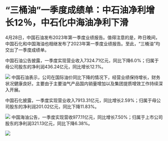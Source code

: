 # “三桶油”一季度成绩单：中石油净利增长12％，中石化中海油净利下滑

4月28日，中国石油发布2023年第一季度业绩报告。值得注意的是，昨日晚间，中国石化和中国海油也相继发布了2023年第一季度业绩报告。至此，“三桶油”均交出了一季度成绩单。

中国石油公告披露，一季度实现营业收入7324.71亿元，同比下降6.0%；归属于母公司股东的净利润436.24亿元，同比增长12.1%。

![](https://inews.gtimg.com/om_bt/O7Q6l6L5kGCzspAImVSTIN7ST86NAuv3-_PqPPivilOWUAA/1000)
中国石油表示，公司在国际油价同比下降的情况下，经营业绩保持增长，财务状况健康良好。主要由于主要油气产品国内销量增加以及集团提质增效工作持续深入开展。

中国石化披露，一季度实现营业收入7913.31亿元，同比增长2.59%；归属于母公司股东的净利润201.02亿元，同比下降11.83%。

![](https://inews.gtimg.com/om_bt/Oqrydbr2kf2vguYWGeiZfe59pMFqXmXMWxPQGpHM0H8NsAA/1000)
中国海油公告，一季度实现营收977.11亿元，同比增长7.50%；归属于上市公司股东的净利润321.13亿元，同比下降6.38%。

![](https://inews.gtimg.com/om_bt/OzDk7yY60NyRWA15BI2bvQsg81L0Eht_wv44GdJaKG9yoAA/1000)


